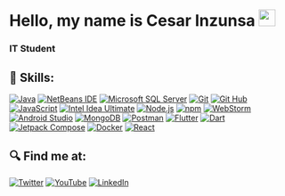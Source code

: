 # Hello, my name is Cesar Inzunsa <img src="https://media.giphy.com/media/hvRJCLFzcasrR4ia7z/giphy.gif" width="30" height="30">

### IT Student

## 🔨 Skills:
[![Java](https://img.shields.io/badge/Java-007396?style=for-the-badge&logo=OpenJDK&logoColor=white&labelColor=101010)]()
[![NetBeans IDE](https://img.shields.io/badge/NetBeans_IDE-1B6AC6?style=for-the-badge&logo=apache-netbeans-ide&logoColor=white&labelColor=101010)](https://netbeans.apache.org/front/main/)
[![Microsoft SQL Server](https://img.shields.io/badge/Microsoft_SQL_Sever-CC2927?style=for-the-badge&logo=microsoft%20sql%20server&logoColor=white&labelColor=101010)](https://www.microsoft.com/en-us/sql-server/sql-server-downloads)
[![Git](https://img.shields.io/badge/git-F05032?style=for-the-badge&logo=git&logoColor=white&labelColor=101010)]()
[![Git Hub](https://img.shields.io/badge/github-181717?style=for-the-badge&logo=github&logoColor=white&labelColor=101010)]()
[![JavaScript](https://img.shields.io/badge/JavaScript-F7DF1E?style=for-the-badge&logo=javascript&logoColor=white&labelColor=101010)]()
[![Intel Idea Ultimate](https://img.shields.io/badge/Intel_Idea_Ultimate-000000?style=for-the-badge&logo=intellij-idea&logoColor=white&labelColor=101010)](https://www.jetbrains.com/idea/)
[![Node.js](https://img.shields.io/badge/Node.js-339933?style=for-the-badge&logo=node.js&logoColor=white&labelColor=101010)](https://nodejs.org/)
[![npm](https://img.shields.io/badge/npm-CB3837?style=for-the-badge&logo=npm&logoColor=white&labelColor=101010)](https://www.npmjs.com/)
[![WebStorm](https://img.shields.io/badge/WebStorm-000000?style=for-the-badge&logo=webstorm&logoColor=white&labelColor=101010)](https://www.jetbrains.com/webstorm/)
[![Android Studio](https://img.shields.io/badge/Android_Studio-3DDC84?style=for-the-badge&logo=android-studio&logoColor=white&labelColor=101010)](https://developer.android.com/studio)
[![MongoDB](https://img.shields.io/badge/MongoDB-47A248?style=for-the-badge&logo=mongodb&logoColor=white&labelColor=101010)](https://www.mongodb.com/)
[![Postman](https://img.shields.io/badge/Postman-FF6C37?style=for-the-badge&logo=postman&logoColor=white&labelColor=101010)](https://www.postman.com/)
[![Flutter](https://img.shields.io/badge/Flutter-02569B?style=for-the-badge&logo=flutter&logoColor=white&labelColor=101010)](https://flutter.dev/)
[![Dart](https://img.shields.io/badge/Dart-0175C2?style=for-the-badge&logo=dart&logoColor=white&labelColor=101010)](https://dart.dev/)
[![Jetpack Compose](https://img.shields.io/badge/Jetpack_Compose-4285F4?style=for-the-badge&logo=jetpackcompose&logoColor=white&labelColor=101010)](https://developer.android.com/jetpack/compose)
[![Docker](https://img.shields.io/badge/Docker-2496ED?style=for-the-badge&logo=docker&logoColor=white&labelColor=101010)](https://www.docker.com/)
[![React](https://img.shields.io/badge/React-61DAFB?style=for-the-badge&logo=react&logoColor=white&labelColor=101010)](https://reactjs.org/)

## 🔍 Find me at:
[![Twitter](https://img.shields.io/badge/Twitter-CesarInzunsa-1DA1F2?style=for-the-badge&logo=twitter&logoColor=white&labelColor=101010)](https://twitter.com/CesarInzunsa)
[![YouTube](https://img.shields.io/badge/YouTube-Cesar_Inzunsa-FF0000?style=for-the-badge&logo=YouTube&logoColor=white&labelColor=101010)](https://www.youtube.com/@cesaralejandroinzunsadiaz3234)
[![LinkedIn](https://img.shields.io/badge/LinkedIn-Cesar_Inzunsa-0077B5?style=for-the-badge&logo=linkedin&logoColor=white&labelColor=101010)](https://www.linkedin.com/in/CesarInzunsa)
